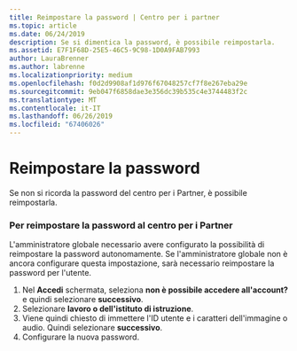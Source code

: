 ```yaml
---
title: Reimpostare la password | Centro per i partner
ms.topic: article
ms.date: 06/24/2019
description: Se si dimentica la password, è possibile reimpostarla.
ms.assetid: E7F1F68D-25E5-46C5-9C98-1D0A9FAB7993
author: LauraBrenner
ms.author: labrenne
ms.localizationpriority: medium
ms.openlocfilehash: f0d2d9908af1d976f67048257cf7f8e267eba29e
ms.sourcegitcommit: 9eb047f6858dae3e356dc39b535c4e3744483f2c
ms.translationtype: MT
ms.contentlocale: it-IT
ms.lasthandoff: 06/26/2019
ms.locfileid: "67406026"
---
```

# <a name="reset-my-password"></a>Reimpostare la password

Se non si ricorda la password del centro per i Partner, è possibile reimpostarla.

### <a name="to-reset-your-password-to-partner-center"></a>Per reimpostare la password al centro per i Partner

L'amministratore globale necessario avere configurato la possibilità di reimpostare la password autonomamente. Se l'amministratore globale non è ancora configurare questa impostazione, sarà necessario reimpostare la password per l'utente. 

1. Nel **Accedi** schermata, seleziona **non è possibile accedere all'account?** e quindi selezionare **successivo**.
2. Selezionare **lavoro o dell'istituto di istruzione**.
3. Viene quindi chiesto di immettere l'ID utente e i caratteri dell'immagine o audio. Quindi selezionare **successivo**.
4. Configurare la nuova password.

